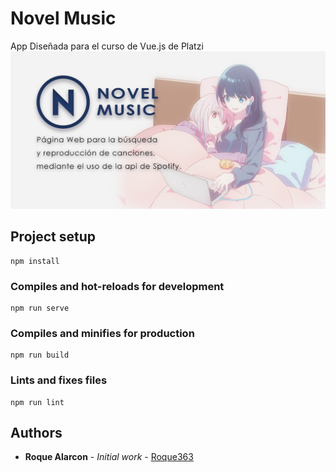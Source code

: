 # Novel Music

App Diseñada para el curso de Vue.js de Platzi
![](https://raw.githubusercontent.com/roque363/novel-music/master/src/assets/images/Banner_Novel_Music.png)

## Project setup

```
npm install
```

### Compiles and hot-reloads for development

```
npm run serve
```

### Compiles and minifies for production

```
npm run build
```

### Lints and fixes files

```
npm run lint
```

## Authors

- **Roque Alarcon** - _Initial work_ - [Roque363](https://github.com/roque363)
